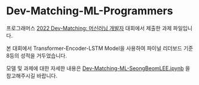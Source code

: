 # Dev-Matching-ML-Programmers

프로그래머스 [2022 Dev-Matching: 머신러닝 개발자](https://programmers.co.kr/competitions/2363) 대회에서 제출한 과제 파일입니다.

본 대회에서 Transformer-Encoder-LSTM Model을 사용하여 파이널 리더보드 기준 8등의 성적을 거두었습니다.

모델 및 과제에 대한 자세한 내용은 [Dev-Matching-ML-SeongBeomLEE.ipynb](https://github.com/SeongBeomLEE/Dev-Matching-ML-Programmers/blob/main/Dev-Matching-ML-SeongBeomLEE.ipynb) 을 참고해주시길 바랍니다.
